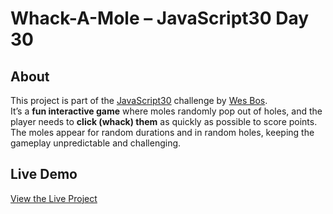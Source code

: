 # Whack-A-Mole – JavaScript30 Day 30

## About  
This project is part of the [JavaScript30](https://javascript30.com) challenge by [Wes Bos](https://github.com/wesbos).  
It’s a **fun interactive game** where moles randomly pop out of holes, and the player needs to **click (whack) them** as quickly as possible to score points. The moles appear for random durations and in random holes, keeping the gameplay unpredictable and challenging.

## Live Demo  
[View the Live Project](https://m-anees-c.github.io/javascript30/day30-whack-a-mole/)
